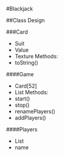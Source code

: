 #Blackjack

##Class Design

###Card

- Suit
- Value
- Texture
Methods:
- toString()

####Game

- Card[52]
- List<Players>
Methods:
- start()
- stop()
- renamePlayers()
- addPlayers()

####Players

- List<Cards>
- name
